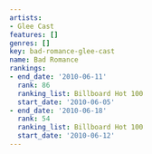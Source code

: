 ```yaml
---
artists:
- Glee Cast
features: []
genres: []
key: bad-romance-glee-cast
name: Bad Romance
rankings:
- end_date: '2010-06-11'
  rank: 86
  ranking_list: Billboard Hot 100
  start_date: '2010-06-05'
- end_date: '2010-06-18'
  rank: 54
  ranking_list: Billboard Hot 100
  start_date: '2010-06-12'
---
```


